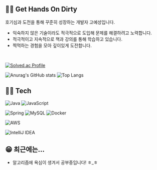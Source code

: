 ## 🧑‍🌾 Get Hands On Dirty
호기심과 도전을 통해 꾸준히 성장하는 개발자 고예성입니다.

- 익숙하지 않은 기술이라도 적극적으로 도입해 문제를 해결하려고 노력합니다.
- 적극적이고 지속적으로 책과 강의를 통해 학습하고 있습니다.
- 찍먹하는 경험을 모아 깊이있게 도전합니다.

<br>

[![Solved.ac Profile](http://mazassumnida.wtf/api/v2/generate_badge?boj=yeasung67)](https://solved.ac/yeasung67/)

![Anurag's GitHub stats](https://github-readme-stats.vercel.app/api?username=Dev-Yesung&show_icons=true&theme=tokyonight)
![Top Langs](https://github-readme-stats.vercel.app/api/top-langs/?username=Dev-Yesung&layout=compact&theme=tokyonight)

## 🧑‍🔧 Tech
![Java](https://img.shields.io/badge/java-%23ED8B00.svg?style=for-the-badge&logo=openjdk&logoColor=white) 
![JavaScript](https://img.shields.io/badge/javascript-%23323330.svg?style=for-the-badge&logo=javascript&logoColor=%23F7DF1E)

![Spring](https://img.shields.io/badge/spring-%236DB33F.svg?style=for-the-badge&logo=spring&logoColor=white)
![MySQL](https://img.shields.io/badge/mysql-4479A1.svg?style=for-the-badge&logo=mysql&logoColor=white)
![Docker](https://img.shields.io/badge/docker-%230db7ed.svg?style=for-the-badge&logo=docker&logoColor=white)

![AWS](https://img.shields.io/badge/AWS-%23FF9900.svg?style=for-the-badge&logo=amazon-aws&logoColor=white)

![IntelliJ IDEA](https://img.shields.io/badge/IntelliJIDEA-000000.svg?style=for-the-badge&logo=intellij-idea&logoColor=white)

## 😁 최근에는...
- 알고리즘에 욕심이 생겨서 공부중입니다! ㅎ_ㅎ
